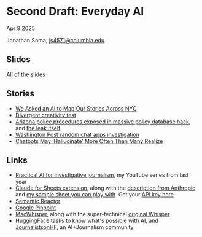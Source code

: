 #  Second Draft: Everyday AI

Apr 9 2025

Jonathan Soma, [js4571@columbia.edu](mailto:js4571@columbia.edu)

## Slides

[All of the slides](slides.pdf)

## Stories

- [We Asked an AI to Map Our Stories Across NYC](https://www.thecity.nyc/2024/02/29/chatgpt-map-stories-nyc/)
- [Divergent creativity test](https://www.datcreativity.com/)
- [Arizona police procedures exposed in massive policy database hack](https://azmirror.com/briefs/arizona-police-procedures-exposed-in-massive-policy-database-hack/), and [the leak itself](https://ddosecrets.com/article/lexipolleaks)
- [Washington Post random chat apps investigation](https://www.washingtonpost.com/technology/2019/11/22/apple-says-its-app-store-is-safe-trusted-place-we-found-reports-unwanted-sexual-behavior-six-apps-some-targeting-minors/)
- [Chatbots May ‘Hallucinate’ More Often Than Many Realize](https://www.nytimes.com/2023/11/06/technology/chatbots-hallucination-rates.html)

## Links

- [Practical AI for investigative journalism](https://www.youtube.com/playlist?list=PLewNEVDy7gq1_GPUaL0OQ31QsiHP5ncAQ), my YouTube series from last year
- [Claude for Sheets extension](https://workspace.google.com/marketplace/app/claude%5Ffor%5Fsheets/909417792257), along with the [description from Anthropic](https://docs.anthropic.com/en/docs/agents-and-tools/claude-for-sheets) and [my sample sheet you can play with](https://docs.google.com/spreadsheets/d/1i3ikEaeiW2PEslFGQJiLwWeyn34ribfQYYjg1iGZ0XY/edit?usp=sharing). Get your [API key here](https://console.anthropic.com/settings/keys)
- [Semantic Reactor](https://research.google.com/semanticexperiences/semantic-reactor.html)
- [Google Pinpoint](https://journaliststudio.google.com/pinpoint)
- [MacWhisper](https://goodsnooze.gumroad.com/l/macwhisper), along with the super-technical [original Whisper](https://github.com/openai/whisper)
- [HuggingFace tasks](https://huggingface.co/tasks) to know what's possible with AI, and [JournalistsonHF](https://huggingface.co/JournalistsonHF), an AI+Journalism community

